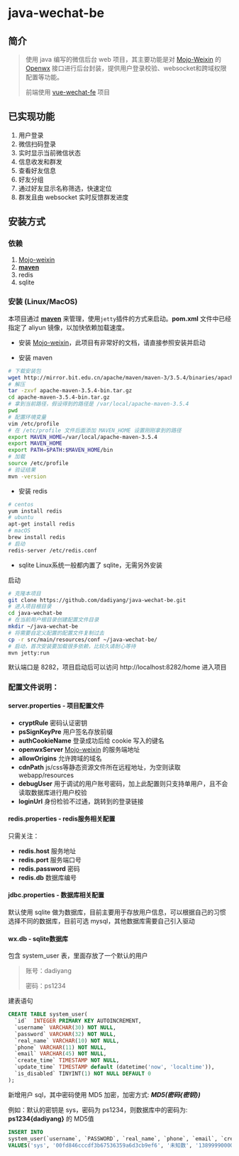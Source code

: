 # java-wechat-be

## 简介

> 使用 java 编写的微信后台 web 项目，其主要功能是对 [Mojo-Weixin](https://github.com/sjdy521/Mojo-Weixin) 的 [Openwx](https://github.com/sjdy521/Mojo-Weixin/blob/master/Controller-API.md) 接口进行后台封装，提供用户登录校验、websocket和跨域权限配置等功能。
> 
> 前端使用 [vue-wechat-fe](https://github.com/dadiyang/vue-wechat-fe) 项目

## 已实现功能

1. 用户登录
2. 微信扫码登录
3. 实时显示当前微信状态
4. 信息收发和群发
5. 查看好友信息
6. 好友分组
7. 通过好友显示名称筛选，快速定位
8. 群发且由 websocket 实时反馈群发进度


## 安装方式

### 依赖

1. [Mojo-weixin](https://github.com/sjdy521/Mojo-Weixin)
2. [**maven**](http://maven.apache.org/download.cgi)
3. redis
4. sqlite

### 安装 (Linux/MacOS)

本项目通过 [**maven**](http://maven.apache.org/download.cgi) 来管理，使用`jetty`插件的方式来启动。**pom.xml** 文件中已经指定了 aliyun 镜像，以加快依赖加载速度。

* 安装 [Mojo-weixin](https://github.com/sjdy521/Mojo-Weixin)，此项目有非常好的文档，请直接参照安装并启动

* 安装 maven

```bash
# 下载安装包
wget http://mirror.bit.edu.cn/apache/maven/maven-3/3.5.4/binaries/apache-maven-3.5.4-bin.tar.gz
# 解压
tar -zxvf apache-maven-3.5.4-bin.tar.gz 
cd apache-maven-3.5.4-bin.tar.gz 
# 拿到当前路径，假设得到的路径是 /var/local/apache-maven-3.5.4
pwd
# 配置环境变量
vim /etc/profile
# 在 /etc/profile 文件后面添加 MAVEN_HOME 设置刚刚拿到的路径
export MAVEN_HOME=/var/local/apache-maven-3.5.4
export MAVEN_HOME
export PATH=$PATH:$MAVEN_HOME/bin
# 加载
source /etc/profile
# 验证结果
mvn -version
```


* 安装 redis

```bash
# centos
yum install redis
# ubuntu
apt-get install redis
# macOS
brew install redis
# 启动
redis-server /etc/redis.conf
```

* sqlite Linux系统一般都内置了 sqlite，无需另外安装

启动

```bash
# 克隆本项目
git clone https://github.com/dadiyang/java-wechat-be.git
# 进入项目根目录
cd java-wechat-be
# 在当前用户根目录创建配置文件目录
mkdir ~/java-wechat-be
# 将需要自定义配置的配置文件复制过去
cp -r src/main/resources/conf ~/java-wechat-be/
# 启动，首次安装要加载很多依赖，比较久请耐心等待
mvn jetty:run
```
默认端口是 8282，项目启动后可以访问 http://localhost:8282/home 进入项目

### 配置文件说明：

#### server.properties - 项目配置文件

* **cryptRule** 密码认证密钥
* **psSignKeyPre** 用户签名存放前缀
* **authCookieName** 登录成功后给 cookie 写入的键名
* **openwxServer** [Mojo-weixin](https://github.com/sjdy521/Mojo-Weixin) 的服务端地址
* **allowOrigins** 允许跨域的域名
* **cdnPath** js/css等静态资源文件所在远程地址，为空则读取 webapp/resources
* **debugUser** 用于调试的用户账号密码，加上此配置则只支持单用户，且不会读取数据库进行用户校验
* **loginUrl** 身份检验不过通，跳转到的登录链接

#### redis.properties - redis服务相关配置

只需关注：

* **redis.host** 服务地址
* **redis.port** 服务端口号
* **redis.password** 密码
* **redis.db** 数据库编号

#### jdbc.properties - 数据库相关配置

默认使用 sqlite 做为数据库，目前主要用于存放用户信息，可以根据自己的习惯选择不同的数据库，目前可选  mysql，其他数据库需要自己引入驱动

#### wx.db - sqlite数据库

包含 system_user 表，里面存放了一个默认的用户

>账号：dadiyang
>
>密码：ps1234

建表语句

```sql
CREATE TABLE system_user(
  `id`  INTEGER PRIMARY KEY AUTOINCREMENT,
  `username` VARCHAR(30) NOT NULL,
  `password` VARCHAR(32) NOT NULL,
  `real_name` VARCHAR(10) NOT NULL,
  `phone` VARCHAR(11) NOT NULL,
  `email` VARCHAR(45) NOT NULL,
  `create_time` TIMESTAMP NOT NULL, 
  `update_time` TIMESTAMP default (datetime('now', 'localtime')),
  `is_disabled` TINYINT(1) NOT NULL DEFAULT 0
);
```

新增用户 sql，其中密码使用 MD5 加密，加密方式: ***MD5(密码{密钥})***

例如：默认的密钥是 sys，密码为 ps1234，则数据库中的密码为: **ps1234{dadiyang}** 的 MD5值

```sql
INSERT INTO 
system_user(`username`, `PASSWORD`, `real_name`, `phone`, `email`, `create_time`, `update_time`, `is_disabled`) 
VALUES('sys', '00fd846cccdf3b67536359a6d3cb9ef6', '未知数', '13899990000', 'dadiyang@aliyun.com', julianday('now', 'localtime'), julianday('now', 'localtime'), 0);
```


